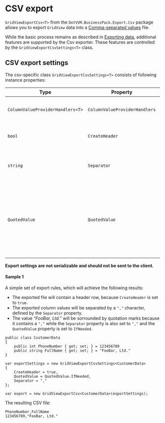 ﻿# CSV export
`GridViewExportCsv<T>` from the `DotVVM.BusinessPack.Export.Csv` package allows you to export `GridView` data into a [Comma-separated values](TODO) file.

While the basic process remains as described in [Exporting data](TODO), additional features are supported by the Csv exporter.
These features are controlled by the `GridViewExportCsvSettings<T>` class.

## CSV export settings
The csv-specific class `GridViewExportCsvSettings<T>` consists of following instance properties:

|Type|Property|Description|
|---|---|---|
|`ColumnValueProviderHandlers<T>`|`ColumnValueProviderHandlers`|Value providers used to retrieve the data from exported data-context.|
|`bool`|`CreateHeader`|Determines whether a header row is created. Defaults to `true`.|
|`string`|`Separator`|Determines what string is used to separate column values. Defaults to `","`.|
|`QuotedValue`|`QuotedValue`|Determines whether the column values should be wrapped in quotation marks. Defaults to `QuotedValue.IfNeeded`, which only adds quotation marks when the `Separator` character is present within the column value. See [Sample 1](#sample-1).|

**Export settings are not serializable and should not be sent to the client.**

#### Sample 1

A simple set of export rules, which will achieve the following results:
- The exported file will contain a header row, because `CreateHeader` is set to `true`.
- The exported column values will be separated by a `","` character, defined by the `Separator` property.
- The value “*FooBar, Ltd.*” will be sorrounded by quotation marks because it contains a `","` while the `Separator` property is also set to `","` and the `QuotedValue` property is set to `IfNeeded`.

```CSHARP
public class CustomerData
{
    public int PhoneNumber { get; set; } = 123456789
    public string FullName { get; set; } = "FooBar, Ltd."
}
```
```CSHARP
var exportSettings = new GridViewExportCsvSettings<CustomerData>
{
    CreateHeader = true,
    QuotedValue = QuotedValue.IfNeeded,
    Separator = ","
};

var export = new GridViewExportCsv<CustomerData>(exportSettings);
```

The resulting CSV file:
```
PhoneNumber,FullName
123456789,"FooBar, Ltd."
```


